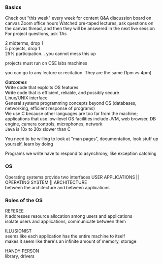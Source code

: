 ### Basics
Check out "this week" every week for content
Q&A discussion board on canvas
Zoom office hours
Watched pre-taped lectures, ask questions on the canvas thread, and then they will be answered in the next live session
For project questions, ask TAs  
  
2 midterms, drop 1  
5 projects, drop 1  
25% participation... you cannot mess this up  
  
projects must run on CSE labs machines  
  
you can go to any lecture or recitation. They are the same (1pm vs 4pm)

***Outcomes***  
Write code that exploits OS features  
Write code that is efficient, reliable, and possibly secure  
Linux/UNIX interface  
General systems programming concepts beyond OS (databases, networking, efficient response of programs)  
We use C because other languages are too far from the machine; applications that use low-level OS 
facilities include JVM, web browser, DB engine, camera controls, microphones, network  
Java is 10x to 20x slower than C  
  
You need to be willing to look at "man pages", documentation, look stuff up yourself, learn by doing  
  
Programs we write have to respond to asynchrony, like exception catching  
  
### OS
Operating systems provide two interfaces
USER APPLICATIONS
	||
OPERATING SYSTEM
	||
ARCHITECTURE  
between the architecture and between applications

### Roles of the OS
REFEREE  
it addresses resource allocation among users and applications  
isolate users and applications, communicate between them  
  
ILLUSIONIST  
seems like each application has the entire machine to itself  
makes it seem like there's an infinite amount of memory, storage  
  
HANDY PERSON  
library, drivers  
